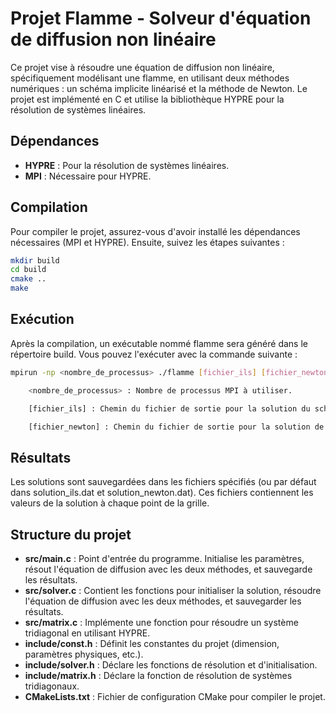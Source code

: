 # Projet Flamme - Solveur d'équation de diffusion non linéaire

Ce projet vise à résoudre une équation de diffusion non linéaire, spécifiquement modélisant une flamme, en utilisant deux méthodes numériques : un schéma implicite linéarisé et la méthode de Newton. Le projet est implémenté en C et utilise la bibliothèque HYPRE pour la résolution de systèmes linéaires.

## Dépendances

- **HYPRE** : Pour la résolution de systèmes linéaires.
- **MPI** : Nécessaire pour HYPRE.

## Compilation

Pour compiler le projet, assurez-vous d'avoir installé les dépendances nécessaires (MPI et HYPRE). Ensuite, suivez les étapes suivantes :
```bash
mkdir build
cd build
cmake ..
make
```

## Exécution

Après la compilation, un exécutable nommé flamme sera généré dans le répertoire build. Vous pouvez l'exécuter avec la commande suivante :
```bash
mpirun -np <nombre_de_processus> ./flamme [fichier_ils] [fichier_newton]

    <nombre_de_processus> : Nombre de processus MPI à utiliser.

    [fichier_ils] : Chemin du fichier de sortie pour la solution du schéma implicite linéarisé (optionnel, par défaut ../solution_ils.dat).

    [fichier_newton] : Chemin du fichier de sortie pour la solution de la méthode de Newton (optionnel, par défaut ../solution_newton.dat).
```
## Résultats

Les solutions sont sauvegardées dans les fichiers spécifiés (ou par défaut dans solution_ils.dat et solution_newton.dat). Ces fichiers contiennent les valeurs de la solution à chaque point de la grille.

## Structure du projet

- **src/main.c** : Point d'entrée du programme. Initialise les paramètres, résout l'équation de diffusion avec les deux méthodes, et sauvegarde les résultats.
- **src/solver.c** : Contient les fonctions pour initialiser la solution, résoudre l'équation de diffusion avec les deux méthodes, et sauvegarder les résultats.
- **src/matrix.c** : Implémente une fonction pour résoudre un système tridiagonal en utilisant HYPRE.
- **include/const.h** : Définit les constantes du projet (dimension, paramètres physiques, etc.).
- **include/solver.h** : Déclare les fonctions de résolution et d'initialisation.
- **include/matrix.h** : Déclare la fonction de résolution de systèmes tridiagonaux.
- **CMakeLists.txt** : Fichier de configuration CMake pour compiler le projet.

